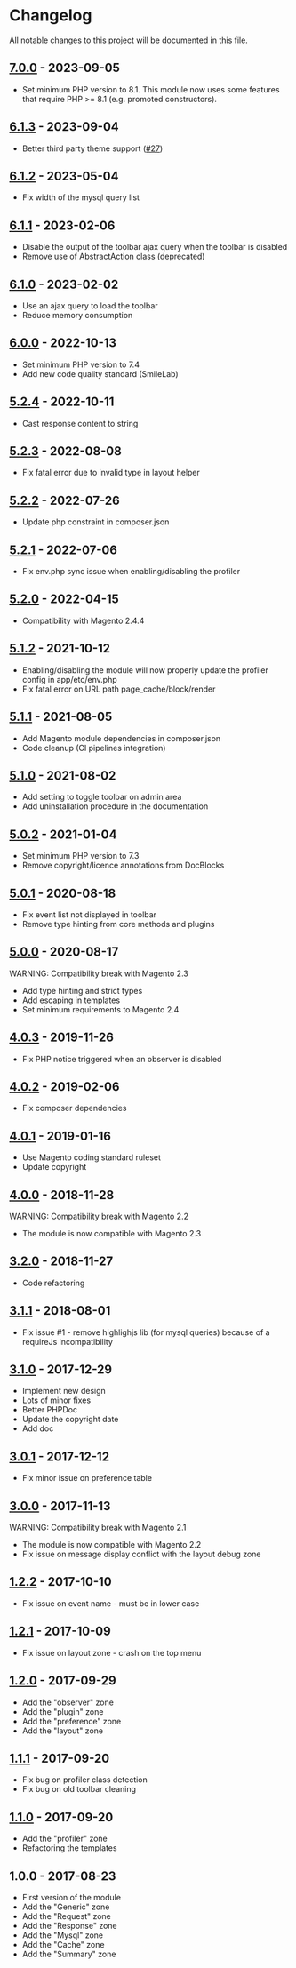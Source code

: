 # Changelog

All notable changes to this project will be documented in this file.

## [7.0.0] - 2023-09-05
[7.0.0]: https://github.com/Smile-SA/magento2-module-debug-toolbar/compare/6.1.3...7.0.0

- Set minimum PHP version to 8.1.
  This module now uses some features that require PHP >= 8.1 (e.g. promoted constructors).

## [6.1.3] - 2023-09-04
[6.1.3]: https://github.com/Smile-SA/magento2-module-debug-toolbar/compare/6.1.2...6.1.3

- Better third party theme support ([#27](https://github.com/Smile-SA/magento2-module-debug-toolbar/pull/27))

## [6.1.2] - 2023-05-04
[6.1.2]: https://github.com/Smile-SA/magento2-module-debug-toolbar/compare/6.1.1...6.1.2

- Fix width of the mysql query list

## [6.1.1] - 2023-02-06
[6.1.1]: https://github.com/Smile-SA/magento2-module-debug-toolbar/compare/6.1.0...6.1.1

- Disable the output of the toolbar ajax query when the toolbar is disabled
- Remove use of AbstractAction class (deprecated)

## [6.1.0] - 2023-02-02
[6.1.0]: https://github.com/Smile-SA/magento2-module-debug-toolbar/compare/6.0.0...6.1.0

- Use an ajax query to load the toolbar
- Reduce memory consumption

## [6.0.0] - 2022-10-13
[6.0.0]: https://github.com/Smile-SA/magento2-module-debug-toolbar/compare/5.2.4...6.0.0

- Set minimum PHP version to 7.4
- Add new code quality standard (SmileLab)

## [5.2.4] - 2022-10-11
[5.2.4]: https://github.com/Smile-SA/magento2-module-debug-toolbar/compare/5.2.3...5.2.4

- Cast response content to string

## [5.2.3] - 2022-08-08
[5.2.3]: https://github.com/Smile-SA/magento2-module-debug-toolbar/compare/5.2.2...5.2.3

- Fix fatal error due to invalid type in layout helper

## [5.2.2] - 2022-07-26
[5.2.2]: https://github.com/Smile-SA/magento2-module-debug-toolbar/compare/5.2.1...5.2.2

- Update php constraint in composer.json

## [5.2.1] - 2022-07-06
[5.2.1]: https://github.com/Smile-SA/magento2-module-debug-toolbar/compare/5.2.0...5.2.1

- Fix env.php sync issue when enabling/disabling the profiler

## [5.2.0] - 2022-04-15
[5.2.0]: https://github.com/Smile-SA/magento2-module-debug-toolbar/compare/5.1.2...5.2.0

- Compatibility with Magento 2.4.4

## [5.1.2] - 2021-10-12
[5.1.2]: https://github.com/Smile-SA/magento2-module-debug-toolbar/compare/5.1.1...5.1.2

- Enabling/disabling the module will now properly update the profiler config in app/etc/env.php
- Fix fatal error on URL path page_cache/block/render

## [5.1.1] - 2021-08-05
[5.1.1]: https://github.com/Smile-SA/magento2-module-debug-toolbar/compare/5.1.0...5.1.1

- Add Magento module dependencies in composer.json
- Code cleanup (CI pipelines integration)

## [5.1.0] - 2021-08-02
[5.1.0]: https://github.com/Smile-SA/magento2-module-debug-toolbar/compare/5.0.2...5.1.0

- Add setting to toggle toolbar on admin area
- Add uninstallation procedure in the documentation

## [5.0.2] - 2021-01-04
[5.0.2]: https://github.com/Smile-SA/magento2-module-debug-toolbar/compare/5.0.1...5.0.2

- Set minimum PHP version to 7.3
- Remove copyright/licence annotations from DocBlocks

## [5.0.1] - 2020-08-18
[5.0.1]: https://github.com/Smile-SA/magento2-module-debug-toolbar/compare/5.0.0...5.0.1

- Fix event list not displayed in toolbar
- Remove type hinting from core methods and plugins

## [5.0.0] - 2020-08-17
[5.0.0]: https://github.com/Smile-SA/magento2-module-debug-toolbar/compare/4.0.3...5.0.0

WARNING: Compatibility break with Magento 2.3

- Add type hinting and strict types
- Add escaping in templates
- Set minimum requirements to Magento 2.4

## [4.0.3] - 2019-11-26
[4.0.3]: https://github.com/Smile-SA/magento2-module-debug-toolbar/compare/4.0.2...4.0.3

- Fix PHP notice triggered when an observer is disabled

## [4.0.2] - 2019-02-06
[4.0.2]: https://github.com/Smile-SA/magento2-module-debug-toolbar/compare/4.0.1...4.0.2

- Fix composer dependencies

## [4.0.1] - 2019-01-16
[4.0.1]: https://github.com/Smile-SA/magento2-module-debug-toolbar/compare/4.0.0...4.0.1

- Use Magento coding standard ruleset
- Update copyright

## [4.0.0] - 2018-11-28
[4.0.0]: https://github.com/Smile-SA/magento2-module-debug-toolbar/compare/3.2.0...4.0.0

WARNING: Compatibility break with Magento 2.2

- The module is now compatible with Magento 2.3

## [3.2.0] - 2018-11-27
[3.2.0]: https://github.com/Smile-SA/magento2-module-debug-toolbar/compare/3.1.1...3.2.0

- Code refactoring

## [3.1.1] - 2018-08-01
[3.1.1]: https://github.com/Smile-SA/magento2-module-debug-toolbar/compare/3.1.0...3.1.1

- Fix issue #1 - remove highlighjs lib (for mysql queries) because of a requireJs incompatibility

## [3.1.0] - 2017-12-29
[3.1.0]: https://github.com/Smile-SA/magento2-module-debug-toolbar/compare/3.0.1...3.1.0

- Implement new design
- Lots of minor fixes
- Better PHPDoc
- Update the copyright date
- Add doc

## [3.0.1] - 2017-12-12
[3.0.1]: https://github.com/Smile-SA/magento2-module-debug-toolbar/compare/3.0.0...3.0.1

- Fix minor issue on preference table

## [3.0.0] - 2017-11-13
[3.0.0]: https://github.com/Smile-SA/magento2-module-debug-toolbar/compare/1.2.2...3.0.0

WARNING: Compatibility break with Magento 2.1

- The module is now compatible with Magento 2.2
- Fix issue on message display conflict with the layout debug zone

## [1.2.2] - 2017-10-10
[1.2.2]: https://github.com/Smile-SA/magento2-module-debug-toolbar/compare/1.2.1...1.2.2

- Fix issue on event name - must be in lower case

## [1.2.1] - 2017-10-09
[1.2.1]: https://github.com/Smile-SA/magento2-module-debug-toolbar/compare/1.2.0...1.2.1

- Fix issue on layout zone - crash on the top menu

## [1.2.0] - 2017-09-29
[1.2.0]: https://github.com/Smile-SA/magento2-module-debug-toolbar/compare/1.1.1...1.2.0

- Add the "observer" zone
- Add the "plugin" zone
- Add the "preference" zone
- Add the "layout" zone
  
## [1.1.1] - 2017-09-20
[1.1.1]: https://github.com/Smile-SA/magento2-module-debug-toolbar/compare/1.1.0...1.1.1

- Fix bug on profiler class detection
- Fix bug on old toolbar cleaning
  
## [1.1.0] - 2017-09-20
[1.1.0]: https://github.com/Smile-SA/magento2-module-debug-toolbar/compare/1.0.0...1.1.0

- Add the "profiler" zone
- Refactoring the templates

## 1.0.0 - 2017-08-23

- First version of the module
- Add the "Generic" zone
- Add the "Request" zone
- Add the "Response" zone
- Add the "Mysql" zone
- Add the "Cache" zone
- Add the "Summary" zone
